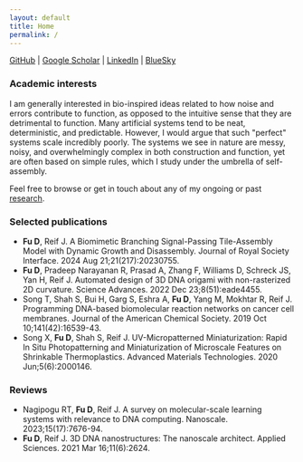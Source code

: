 ```yaml
---
layout: default
title: Home
permalink: /
---
```


[GitHub](https://github.com/dfu99) | [Google Scholar](https://scholar.google.com/citations?user=ZKgYdi4AAAAJ&hl=en) | [LinkedIn](https://www.linkedin.com/in/danfu7/) | [BlueSky](https://bsky.app/profile/dfu.bsky.social)

### Academic interests

I am generally interested in bio-inspired ideas related to how noise and errors contribute to function, as opposed to the intuitive sense that they are detrimental to function.
Many artificial systems tend to be neat, deterministic, and predictable.
However, I would argue that such "perfect" systems scale incredibly poorly.
The systems we see in nature are messy, noisy, and overwhelmingly complex in both construction and function, yet are often based on simple rules, which I study under the umbrella of self-assembly.

Feel free to browse or get in touch about any of my ongoing or past [research](/research).

### Selected publications

* **Fu D**, Reif J. A Biomimetic Branching Signal-Passing Tile-Assembly Model with Dynamic Growth and Disassembly. Journal of Royal Society Interface. 2024 Aug 21;21(217):20230755.
* **Fu D**, Pradeep Narayanan R, Prasad A, Zhang F, Williams D, Schreck JS, Yan H, Reif J. Automated design of 3D DNA origami with non-rasterized 2D curvature. Science Advances. 2022 Dec 23;8(51):eade4455.
* Song T, Shah S, Bui H, Garg S, Eshra A, **Fu D**, Yang M, Mokhtar R, Reif J. Programming DNA-based biomolecular reaction networks on cancer cell membranes. Journal of the American Chemical Society. 2019 Oct 10;141(42):16539-43.
* Song X, **Fu D**, Shah S, Reif J. UV-Micropatterned Miniaturization: Rapid In Situ Photopatterning and Miniaturization of Microscale Features on Shrinkable Thermoplastics. Advanced Materials Technologies. 2020 Jun;5(6):2000146.

### Reviews

* Nagipogu RT, **Fu D**, Reif J. A survey on molecular-scale learning systems with relevance to DNA computing. Nanoscale. 2023;15(17):7676-94.
* **Fu D**, Reif J. 3D DNA nanostructures: The nanoscale architect. Applied Sciences. 2021 Mar 16;11(6):2624.
